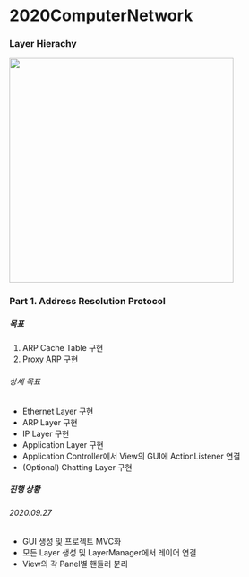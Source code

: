 # 2020ComputerNetwork

### Layer Hierachy
<img src="https://github.com/fullop2/2020ComputerNetwork/blob/master/Layers.png" height="400px">

### Part 1. Address Resolution Protocol

##### 목표

1. ARP Cache Table 구현
2. Proxy ARP 구현

###### 상세 목표
- Ethernet Layer 구현
- ARP Layer 구현
- IP Layer 구현
- Application Layer 구현
- Application Controller에서 View의 GUI에 ActionListener 연결
- (Optional) Chatting Layer 구현

##### 진행 상황

###### 2020.09.27 
  - GUI 생성 및 프로젝트 MVC화
  - 모든 Layer 생성 및 LayerManager에서 레이어 연결
  - View의 각 Panel별 핸들러 분리




